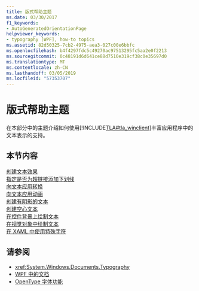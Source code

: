 ```yaml
---
title: 版式帮助主题
ms.date: 03/30/2017
f1_keywords:
- AutoGeneratedOrientationPage
helpviewer_keywords:
- typography [WPF], how-to topics
ms.assetid: 82d50325-7cb2-4975-aea3-027c00e6bbfc
ms.openlocfilehash: b4f4297fdc5c49270ac97513295fc5aa2e0f2213
ms.sourcegitcommit: 0c48191d6d641ce88d7510e319cf38c0e35697d0
ms.translationtype: MT
ms.contentlocale: zh-CN
ms.lasthandoff: 03/05/2019
ms.locfileid: "57353707"
---
```

# <a name="typography-how-to-topics"></a>版式帮助主题
在本部分中的主题介绍如何使用[!INCLUDE[TLA#tla_winclient](../../../../includes/tlasharptla-winclient-md.md)]丰富应用程序中的文本表示的支持。  
  
## <a name="in-this-section"></a>本节内容  
 [创建文本效果](how-to-create-a-text-decoration.md)  
 [指定是否为超链接添加下划线](how-to-specify-whether-a-hyperlink-is-underlined.md)  
 [向文本应用转换](how-to-apply-transforms-to-text.md)  
 [向文本应用动画](how-to-apply-animations-to-text.md)  
 [创建有阴影的文本](how-to-create-text-with-a-shadow.md)  
 [创建空心文本](how-to-create-outlined-text.md)  
 [在控件背景上绘制文本](how-to-draw-text-to-a-control-background.md)  
 [在视觉对象中绘制文本](how-to-draw-text-to-a-visual.md)  
 [在 XAML 中使用特殊字符](how-to-use-special-characters-in-xaml.md)  
  
## <a name="see-also"></a>请参阅
- <xref:System.Windows.Documents.Typography>
- [WPF 中的文档](documents-in-wpf.md)
- [OpenType 字体功能](opentype-font-features.md)
